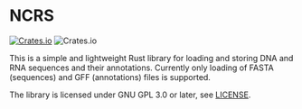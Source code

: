 NCRS
====

[![Crates.io](https://img.shields.io/crates/v/ncrs.svg)](https://crates.io/crates/ncrs)
![Crates.io](https://img.shields.io/crates/l/ncrs)

This is a simple and lightweight Rust library for loading and storing DNA and
RNA sequences and their annotations. Currently only loading of FASTA
(sequences) and GFF (annotations) files is supported.

The library is licensed under GNU GPL 3.0 or later, see [LICENSE](/LICENSE).
